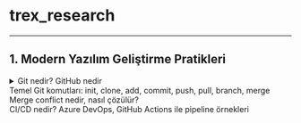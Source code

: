# trex_research
***

## 1. Modern Yazılım Geliştirme Pratikleri

<details>
<summary> Git nedir? GitHub nedir
 
<summary> Temel Git komutları: init, clone, add, commit, push, pull, branch, merge
  
<summary> Merge conflict nedir, nasıl çözülür?
  
<summary> CI/CD nedir? Azure DevOps, GitHub Actions ile pipeline örnekleri
